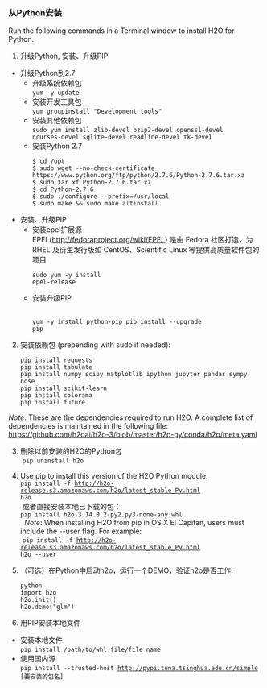 ### 从Python安装
Run the following commands in a Terminal window to install H2O for Python.  
1. 升级Python, 安装、升级PIP
  * 升级Python到2.7
    * 升级系统依赖包  
       <code>yum -y update</code>
    * 安装开发工具包  
       <code>yum groupinstall "Development tools"</code>
    * 安装其他依赖包  
      <code>sudo yum install zlib-devel bzip2-devel openssl-devel ncurses-devel sqlite-devel readline-devel tk-devel</code>
    * 安装Python 2.7  
      <pre><code>$ cd /opt
      $ sudo wget --no-check-certificate https://www.python.org/ftp/python/2.7.6/Python-2.7.6.tar.xz
      $ sudo tar xf Python-2.7.6.tar.xz 
      $ cd Python-2.7.6
      $ sudo ./configure --prefix=/usr/local
      $ sudo make && sudo make altinstall</code></pre>
  * 安装、升级PIP  
    * 安装epel扩展源  
    EPEL(http://fedoraproject.org/wiki/EPEL) 是由 Fedora 社区打造，为 RHEL 及衍生发行版如 CentOS、Scientific Linux 等提供高质量软件包的项目
    <pre><code>sudo yum -y install epel-release</code></pre>  
    * 安装升级PIP  
    <pre><code>yum -y install python-pip
    pip install --upgrade pip</code></pre>
  
2. 安装依赖包 (prepending with sudo if needed):
     <pre><code>pip install requests
   pip install tabulate
   pip install numpy scipy matplotlib ipython jupyter pandas sympy nose
   pip install scikit-learn
   pip install colorama
   pip install future</code></pre>
  
  _Note_: These are the dependencies required to run H2O. A complete list of dependencies is maintained in the 
  following file: https://github.com/h2oai/h2o-3/blob/master/h2o-py/conda/h2o/meta.yaml

3. 删除以前安装的H2O的Python包  
  <code>pip uninstall h2o</code>

4. Use pip to install this version of the H2O Python module.  
  <code>pip install -f http://h2o-release.s3.amazonaws.com/h2o/latest_stable_Py.html h2o</code>    
  或者直接安装本地已下载的包：  
  <code>pip install h2o-3.14.0.2-py2.py3-none-any.whl</code>     
  
  _Note_: When installing H2O from pip in OS X El Capitan, users must include the --user flag. For example:   
  <code>pip install -f http://h2o-release.s3.amazonaws.com/h2o/latest_stable_Py.html h2o --user</code>

5. （可选）在Python中启动h2o，运行一个DEMO，验证h2o是否工作.
   <pre><code>python
   import h2o
   h2o.init()
   h2o.demo("glm")</code></pre>
   
 6. 用PIP安装本地文件  
   * 安装本地文件  
     <code>pip install /path/to/whl_file/file_name</code>  
   * 使用国内源  
     <code>pip install --trusted-host http://pypi.tuna.tsinghua.edu.cn/simple [要安装的包名]</code>
